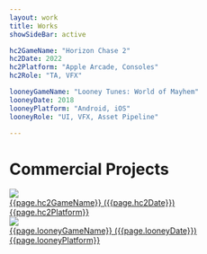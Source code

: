 ```yaml
---
layout: work
title: Works
showSideBar: active

hc2GameName: "Horizon Chase 2"
hc2Date: 2022
hc2Platform: "Apple Arcade, Consoles"
hc2Role: "TA, VFX"

looneyGameName: "Looney Tunes: World of Mayhem"
looneyDate: 2018
looneyPlatform: "Android, iOS"
looneyRole: "UI, VFX, Asset Pipeline"

---
```


<h1 class="page-title"> Commercial Projects </h1>

<div class = "frameWorksBlock">
  <div class = "frameWorks"> 
  <a href="{{ site.hydeout.repo }}/work/hc2">
        <img src="{{site.baseurl}}/assets/images/hc2.png" class = "workBanner">
        <div class = "descriptionTitle">{{page.hc2GameName}} ({{page.hc2Date}}) <br> {{page.hc2Platform}}</div>
      </a>   <script> </script>
      </div>

  <div class = "frameWorks"> 
  <a href="{{ site.hydeout.repo }}/work/looneytunes">
        <img src="{{site.baseurl}}/assets/images/wom.png" class = "workBanner">
        <div class = "descriptionTitle">{{page.looneyGameName}} ({{page.looneyDate}}) <br> {{page.looneyPlatform}}</div>
      </a>   <script> </script>
      </div>
</div>

